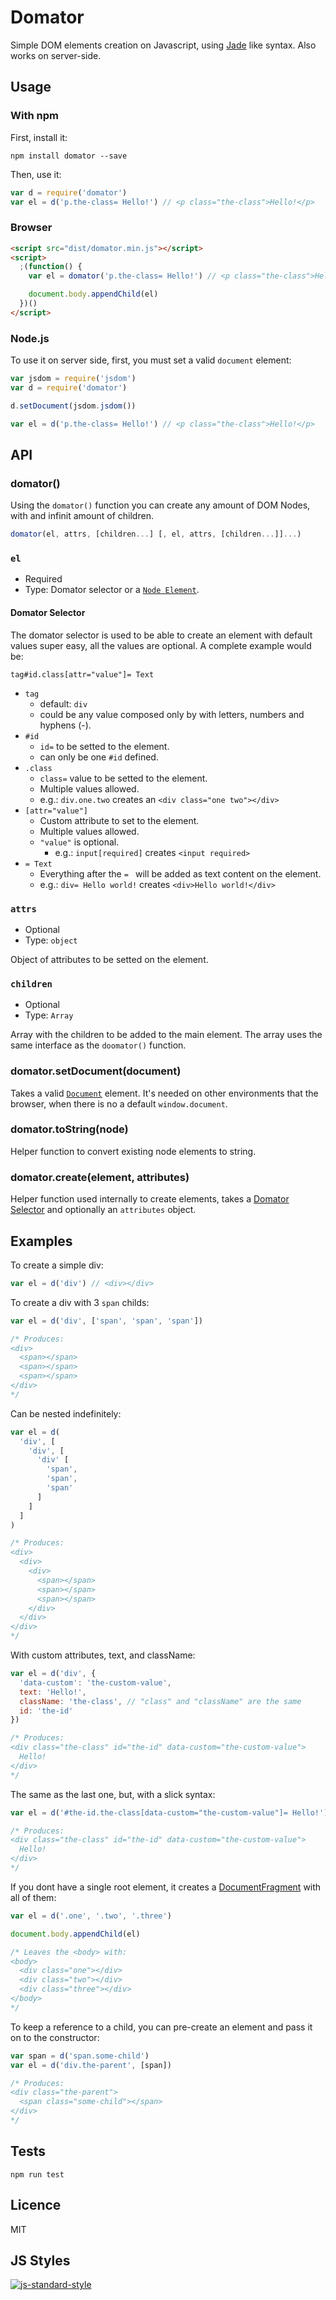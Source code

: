# Domator

Simple DOM elements creation on Javascript, using [Jade](http://jade-lang.com/) like syntax. Also works on server-side.

## Usage

### With npm

First, install it:
```
npm install domator --save
```

Then, use it:
```javascript
var d = require('domator')
var el = d('p.the-class= Hello!') // <p class="the-class">Hello!</p>
```

### Browser
```html
<script src="dist/domator.min.js"></script>
<script>
  ;(function() {
    var el = domator('p.the-class= Hello!') // <p class="the-class">Hello!</p>

    document.body.appendChild(el)
  })()
</script>
```

### Node.js

To use it on server side, first, you must set a valid `document` element:

```javascript
var jsdom = require('jsdom')
var d = require('domator')

d.setDocument(jsdom.jsdom())

var el = d('p.the-class= Hello!') // <p class="the-class">Hello!</p>
```

## API

### domator()

Using the `domator()` function you can create any amount of DOM Nodes, with and
infinit amount of children.

```javascript
domator(el, attrs, [children...] [, el, attrs, [children...]]...)
```

### `el`
* Required
* Type: Domator selector or a [`Node Element`](https://developer.mozilla.org/en-US/docs/Web/API/Element).

#### Domator Selector

The domator selector is used to be able to create an element with default values
super easy, all the values are optional. A complete example would be:

```
tag#id.class[attr="value"]= Text
```

* `tag`
  * default: `div`
  * could be any value composed only by with letters, numbers and hyphens (-).
* `#id`
  * `id=` to be setted to the element.
  * can only be one `#id` defined.
* `.class`
  * `class=` value to be setted to the element.
  * Multiple values allowed.
  * e.g.: `div.one.two` creates an `<div class="one two"></div>`
* `[attr="value"]`
  * Custom attribute to set to the element.
  * Multiple values allowed.
  * `"value"` is optional.
    * e.g.: `input[required]` creates `<input required>`
* `= Text`
  * Everything after the `= ` will be added as text content on the element.
  * e.g.: `div= Hello world!` creates `<div>Hello world!</div>`

### `attrs`

* Optional
* Type: `object`

Object of attributes to be setted on the element.

### `children`

* Optional
* Type: `Array`

Array with the children to be added to the main element. The array uses the same
interface as the `doomator()` function.

### domator.setDocument(document)

Takes a valid [`Document`](https://developer.mozilla.org/en-US/docs/Web/API/Document) element.
It's needed on other environments that the browser, when there is no a default `window.document`.

### domator.toString(node)

Helper function to convert existing node elements to string.

### domator.create(element, attributes)

Helper function used internally to create elements, takes a [Domator Selector](#domator-selector) and
optionally an `attributes` object.

## Examples

To create a simple div:
```javascript
var el = d('div') // <div></div>
```

To create a div with 3 `span` childs:
```javascript
var el = d('div', ['span', 'span', 'span'])

/* Produces:
<div>
  <span></span>
  <span></span>
  <span></span>
</div>
*/
```

Can be nested indefinitely:
```javascript
var el = d(
  'div', [
    'div', [
      'div' [
        'span',
        'span',
        'span'
      ]
    ]
  ]
)

/* Produces:
<div>
  <div>
    <div>
      <span></span>
      <span></span>
      <span></span>
    </div>
  </div>
</div>
*/
```

With custom attributes, text, and className:
```javascript
var el = d('div', {
  'data-custom': 'the-custom-value',
  text: 'Hello!',
  className: 'the-class', // "class" and "className" are the same
  id: 'the-id'
})

/* Produces:
<div class="the-class" id="the-id" data-custom="the-custom-value">
  Hello!
</div>
*/
```

The same as the last one, but, with a slick syntax:
```javascript
var el = d('#the-id.the-class[data-custom="the-custom-value"]= Hello!')

/* Produces:
<div class="the-class" id="the-id" data-custom="the-custom-value">
  Hello!
</div>
*/
```

If you dont have a single root element, it creates a [DocumentFragment](https://developer.mozilla.org/docs/Web/API/DocumentFragment) with all of them:
```javascript
var el = d('.one', '.two', '.three')

document.body.appendChild(el)

/* Leaves the <body> with:
<body>
  <div class="one"></div>
  <div class="two"></div>
  <div class="three"></div>
</body>
*/
```

To keep a reference to a child, you can pre-create an element and pass it on to the constructor:
```javascript
var span = d('span.some-child')
var el = d('div.the-parent', [span])

/* Produces:
<div class="the-parent">
  <span class="some-child"></span>
</div>
*/
```

## Tests
```
npm run test
```

## Licence
MIT

## JS Styles
[![js-standard-style](https://cdn.rawgit.com/feross/standard/master/badge.svg)](https://github.com/feross/standard)
